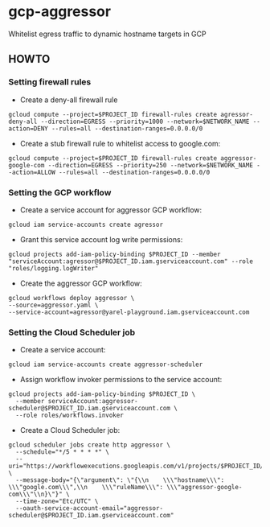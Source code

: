 # gcp-aggressor
Whitelist egress traffic to dynamic hostname targets in GCP


## HOWTO

### Setting firewall rules
* Create a deny-all firewall rule 
```
gcloud compute --project=$PROJECT_ID firewall-rules create agressor-deny-all --direction=EGRESS --priority=1000 --network=$NETWORK_NAME --action=DENY --rules=all --destination-ranges=0.0.0.0/0
```
* Create a stub firewall rule to whitelist access to google.com:
```
gcloud compute --project=$PROJECT_ID firewall-rules create aggressor-google-com --direction=EGRESS --priority=250 --network=$NETWORK_NAME --action=ALLOW --rules=all --destination-ranges=0.0.0.0/0
```

### Setting the GCP workflow
* Create a service account for aggressor GCP workflow:
```
gcloud iam service-accounts create agressor
```
* Grant this service account log write permissions:
```
gcloud projects add-iam-policy-binding $PROJECT_ID --member "serviceAccount:agressor@$PROJECT_ID.iam.gserviceaccount.com" --role "roles/logging.logWriter"
```
* Create the aggressor GCP workflow:
```
gcloud workflows deploy aggressor \
--source=aggressor.yaml \
--service-account=agressor@yarel-playground.iam.gserviceaccount.com
```

### Setting the Cloud Scheduler job
* Create a service account:
```
gcloud iam service-accounts create aggressor-scheduler
```
* Assign workflow invoker permissions to the service account:
```
gcloud projects add-iam-policy-binding $PROJECT_ID \
  --member serviceAccount:aggressor-scheduler@$PROJECT_ID.iam.gserviceaccount.com \
  --role roles/workflows.invoker
```
* Create a Cloud Scheduler job:
```
gcloud scheduler jobs create http aggressor \
  --schedule="*/5 * * * *" \
  --uri="https://workflowexecutions.googleapis.com/v1/projects/$PROJECT_ID/locations/$REGION_NAME/workflows/aggressor/executions" \
  --message-body="{\"argument\": \"{\\n    \\\"hostname\\\": \\\"google.com\\\",\\n    \\\"ruleName\\\": \\\"aggressor-google-com\\\"\\n}\"}" \
  --time-zone="Etc/UTC" \
  --oauth-service-account-email="aggressor-scheduler@$PROJECT_ID.iam.gserviceaccount.com"
```


